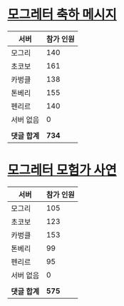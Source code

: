 # [모그레터 축하 메시지](./Event250701_v7_2_10th_moogleletter0.md)

|서버|참가 인원|
|-|-|
|모그리|140|
|초코보|161|
|카벙클|138|
|톤베리|155|
|펜리르|140|
|서버 없음|0|
|||
|**댓글 합계**|**734**|


# [모그레터 모험가 사연](./Event250701_v7_2_10th_moogleletter1.md)

|서버|참가 인원|
|-|-|
|모그리|105|
|초코보|123|
|카벙클|153|
|톤베리|99|
|펜리르|95|
|서버 없음|0|
|||
|**댓글 합계**|**575**|


